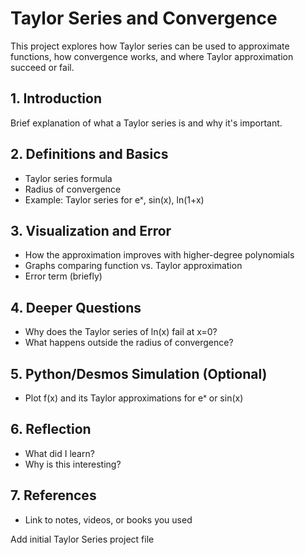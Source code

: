 # Taylor Series and Convergence

This project explores how Taylor series can be used to approximate functions, how convergence works, and where Taylor approximation succeed or fail.

## 1. Introduction
Brief explanation of what a Taylor series is and why it's important.

## 2. Definitions and Basics
- Taylor series formula
- Radius of convergence
- Example: Taylor series for eˣ, sin(x), ln(1+x)

## 3. Visualization and Error
- How the approximation improves with higher-degree polynomials
- Graphs comparing function vs. Taylor approximation
- Error term (briefly)

## 4. Deeper Questions
- Why does the Taylor series of ln(x) fail at x=0?
- What happens outside the radius of convergence?

## 5. Python/Desmos Simulation (Optional)
- Plot f(x) and its Taylor approximations for eˣ or sin(x)

## 6. Reflection
- What did I learn?
- Why is this interesting?

## 7. References
- Link to notes, videos, or books you used

Add initial Taylor Series project file
